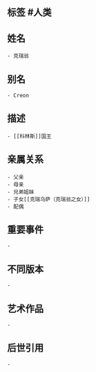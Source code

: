 ## 标签  #人类
## 姓名
	- 克瑞翁
## 别名
	- Creon
## 描述
	- [[科林斯]]国王
## 亲属关系
	- 父亲
	- 母亲
	- 兄弟姐妹
	- 子女[[克瑞乌萨（克瑞翁之女）]]
	- 配偶
## 重要事件
	-
## 不同版本
	-
## 艺术作品
	-
## 后世引用
	-
